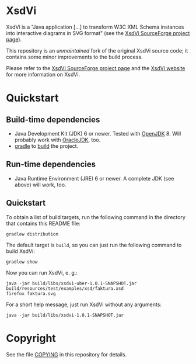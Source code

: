 # XsdVi

XsdVi is a "Java application [...] to transform W3C XML Schema instances into interactive diagrams in SVG format" (see the [XsdVi SourceForge project page](https://sourceforge.net/projects/xsdvi/)).

This repository is an *unmaintained* fork of the original XsdVi source code; it contains some minor improvements to the build process.

Please refer to the [XsdVi SourceForge project page](https://sourceforge.net/projects/xsdvi/) and the [XsdVi website](http://xsdvi.sourceforge.net/) for more information on XsdVi.

# Quickstart

## Build-time dependencies

-   Java Development Kit (JDK) 6 or newer. Tested with
    [OpenJDK](http://openjdk.java.net/) 8. Will probably work with
    [OracleJDK](http://www.oracle.com/technetwork/java/javase/downloads/index.html),
    too.
-   [gradle](https://gradle.org/) to [build](https://services.gradle.org/distributions/gradle-5.6.2-bin.zip) the project.

## Run-time dependencies

-   Java Runtime Environment (JRE) 6 or newer. A complete JDK (see above) will work, too.

## Quickstart

To obtain a list of build targets, run the following command in the directory that contains this README file:

```
gradlew distribution
```

The default target is `build`, so you can just run the following command to build XsdVi:

```
gradlew show
```

Now you can run XsdVi, e. g.:

```
java -jar build/libs/xsdvi-uber-1.0.1-SNAPSHOT.jar build/resources/test/examples/xsd/faktura.xsd
firefox faktura.svg
```

For a short help message, just run XsdVi without any arguments:

```
java -jar build/libs/xsdvi-1.0.1-SNAPSHOT.jar
```



# Copyright

See the file [COPYING](./COPYING) in this repository for details.
